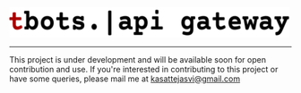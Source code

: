 <img src="logo/logo.png" width="500">
<hr></hr>

This project is under development and will be available soon for open contribution and use.
If you're interested in contributing to this project or have some queries, please mail me at kasattejasvi@gmail.com

